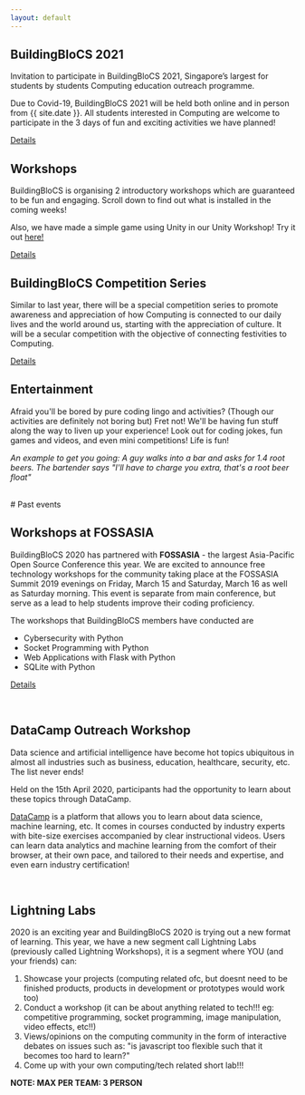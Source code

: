 ```yaml
---
layout: default
---
```


## BuildingBloCS 2021

Invitation to participate in BuildingBloCS 2021, Singapore’s largest for students by students Computing education outreach programme.

Due to Covid-19, BuildingBloCS 2021 will be held both online and in person from {{ site.date }}. All students interested in Computing are welcome to participate in the 3 days of fun and exciting activities we have planned!

<a class="btn" href="{{ site.baseurl }}/events-and-workshops">Details</a>

## Workshops

BuildingBloCS is organising 2 introductory workshops which are guaranteed to be fun and engaging. Scroll down to find out what is installed in the coming weeks!

Also, we have made a simple game using Unity in our Unity Workshop! Try it out [here!](https://buildingblocs.github.io/2020/pre-event/unitygame/)

<!--
**All workshops are finished, but you can still view the replay on our [Youtube Channel!!](https://www.youtube.com/channel/UCWQmrxGbwU4jFBCJf7rPoFQ "BuildingBlocs Youtube")!**
-->

<a class="btn" href="{{ site.baseurl }}/pre-event/workshop">Details</a>

## BuildingBloCS Competition Series

Similar to last year, there will be a special competition series to promote awareness and appreciation of how Computing is connected to our daily lives and the world around us, starting with the appreciation of culture. It will be a secular competition with the objective of connecting festivities to Computing.

<a class="btn" href="{{ site.baseurl }}/pre-event/competition">Details</a>

<!--
## DataCamp Account Sign-up **NOTE TO SELF MAY CHANGE**
If you are keen to learn about data science and would like to request for a full access DataCamp subscription, you can do so by requesting for a full access DataCamp subscription (valid til mid Sep 2020). Do note that accounts are limited.

<a class="btn" href="http://tinyurl.com/bbcs20datacamp">Details</a>

## Coursemology **NOTE TO SELF MAY CHANGE**
Challenge yourself with Project Euler questions and hone your Python programming skills and mathematical knowledge. You will learn how to create different kinds of visualizations for different kinds of data and also make use of cool data science tools to start your own analyses. Join our BBCS Coursemology and start your journey!

<a class="btn" href="{{ site.baseurl }}/pre-event/coursemology">Details</a>

## Lucky draw **NOTE TO SELF MAY CHANGE**

Are you feeling lucky? Participants earn chances to win in regular lucky dips by participating in the various BuildingBloCS activities such as Coursemology, DataCamp, games, workshops and more. The more you participate, the luckier you get! And it is not only about prizes, you learn Computing knowledge and skills while we conduct our lucky draws too!

<a class="btn" href="{{ site.baseurl }}/pre-event/luckydraw">Details</a>
-->

## Entertainment

Afraid you'll be bored by pure coding lingo and activities? (Though our activities are definitely not boring but) Fret not! We'll be having fun stuff along the way to liven up your experience! Look out for coding jokes, fun games and videos, and even mini competitions! Life is fun!

_An example to get you going: A guy walks into a bar and asks for 1.4 root beers.
The bartender says "I'll have to charge you extra, that's a root beer float"_

<br>
# Past events

## Workshops at FOSSASIA

BuildingBloCS 2020 has partnered with **FOSSASIA** - the largest Asia-Pacific Open Source Conference this year. We are excited to announce free technology workshops for the community taking place at the FOSSASIA Summit 2019 evenings on Friday, March 15 and Saturday, March 16 as well as Saturday morning. This event is separate from main conference, but serve as a lead to help students improve their coding proficiency.

The workshops that BuildingBloCS members have conducted are

- Cybersecurity with Python
- Socket Programming with Python
- Web Applications with Flask with Python
- SQLite with Python

<a class="btn" href="{{ site.baseurl }}/pre-event/workshop#Fossasia">Details</a>

<br>

## DataCamp Outreach Workshop

Data science and artificial intelligence have become hot topics ubiquitous in almost all industries such as business, education, healthcare, security, etc. The list never ends!

Held on the 15th April 2020, participants had the opportunity to learn about these topics through DataCamp.

[DataCamp](https://www.datacamp.com/) is a platform that allows you to learn about data science, machine learning, etc. It comes in courses conducted by industry experts with bite-size exercises accompanied by clear instructional videos. Users can learn data analytics and machine learning from the comfort of their browser, at their own pace, and tailored to their needs and expertise, and even earn industry certification!

<br>

## Lightning Labs

2020 is an exciting year and BuildingBloCS 2020 is trying out a new format of learning. This year, we have a new segment call Lightning Labs (previously called Lightning Workshops), it is a segment where YOU (and your friends) can:

1. Showcase your projects (computing related ofc, but doesnt need to be finished products, products in development or prototypes would work too)
2. Conduct a workshop (it can be about anything related to tech!!! eg: competitive programming, socket programming, image manipulation, video effects, etc!!)
3. Views/opinions on the computing community in the form of interactive debates on issues such as: "is javascript too flexible such that it becomes too hard to learn?"
4. Come up with your own computing/tech related short lab!!!

**NOTE: MAX PER TEAM: 3 PERSON**
